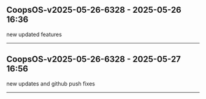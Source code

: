 
## CoopsOS-v2025-05-26-6328 - 2025-05-26 16:36

new updated features

---


## CoopsOS-v2025-05-26-6328 - 2025-05-27 16:56

new updates and github push fixes

---

